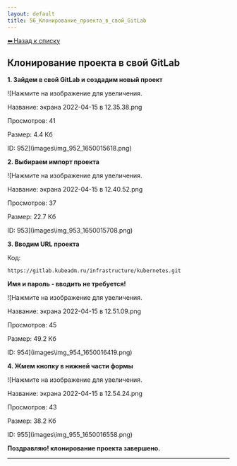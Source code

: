 ```yaml
---
layout: default
title: 56_Клонирование_проекта_в_свой_GitLab
---
```

<a class="back-link" href="index.html">⬅ Назад к списку</a>


##  Клонирование проекта в свой GitLab 


**1\. Зайдем в свой GitLab и создадим новый проект**  
  
  
![Нажмите на изображение для увеличения.



Название:	экрана 2022-04-15 в 12.35.38.png

Просмотров:	41

Размер:	4.4 Кб

ID:	952](images\\img_952_1650015618.png)  
  
**2\. Выбираем импорт проекта**  
  
![Нажмите на изображение для увеличения.



Название:	экрана 2022-04-15 в 12.40.52.png

Просмотров:	37

Размер:	22.7 Кб

ID:	953](images\\img_953_1650015708.png)  
  
**3\. Вводим URL проекта**  
  


Код:
    
    
    https://gitlab.kubeadm.ru/infrastructure/kubernetes.git

**Имя и пароль - вводить не требуется!**  
  
![Нажмите на изображение для увеличения.



Название:	экрана 2022-04-15 в 12.51.09.png

Просмотров:	45

Размер:	49.2 Кб

ID:	954](images\\img_954_1650016419.png)  
  
**4\. Жмем кнопку в нижней части формы**  
  
![Нажмите на изображение для увеличения.



Название:	экрана 2022-04-15 в 12.54.24.png

Просмотров:	43

Размер:	38.2 Кб

ID:	955](images\\img_955_1650016558.png)  
  
**Поздравляю! клонирование проекта завершено.**   
  



---

